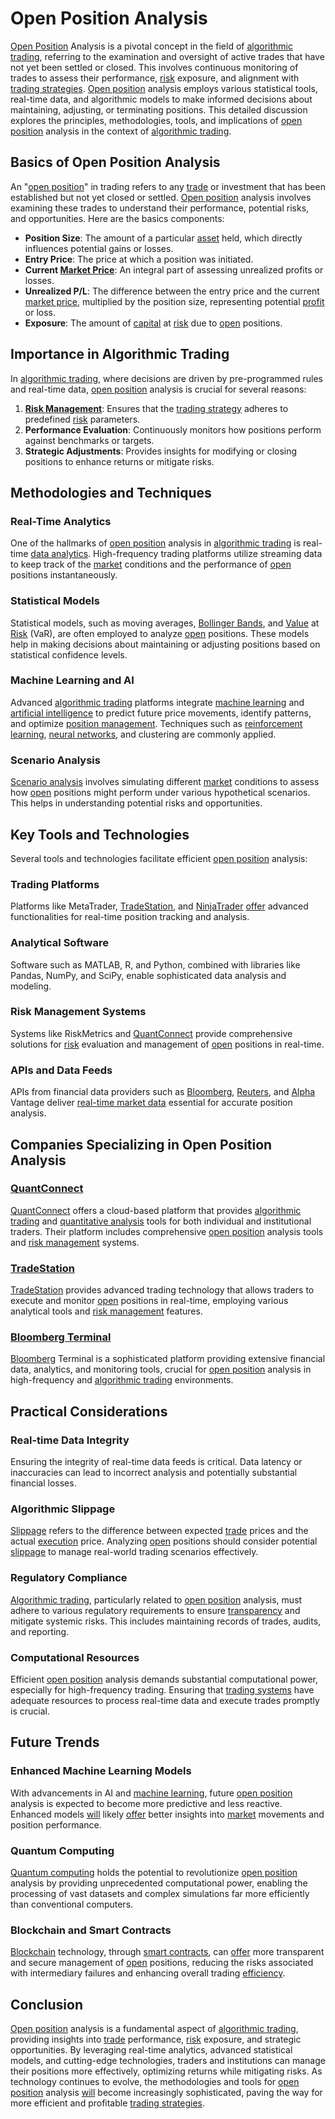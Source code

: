 # Open Position Analysis

[Open Position](../o/open_position.md) Analysis is a pivotal concept in the field of [algorithmic trading](../a/algorithmic_trading.md), referring to the examination and oversight of active trades that have not yet been settled or closed. This involves continuous monitoring of trades to assess their performance, [risk](../r/risk.md) exposure, and alignment with [trading strategies](../t/trading_strategies.md). [Open position](../o/open_position.md) analysis employs various statistical tools, real-time data, and algorithmic models to make informed decisions about maintaining, adjusting, or terminating positions. This detailed discussion explores the principles, methodologies, tools, and implications of [open position](../o/open_position.md) analysis in the context of [algorithmic trading](../a/algorithmic_trading.md).

## Basics of Open Position Analysis

An "[open position](../o/open_position.md)" in trading refers to any [trade](../t/trade.md) or investment that has been established but not yet closed or settled. [Open position](../o/open_position.md) analysis involves examining these trades to understand their performance, potential risks, and opportunities. Here are the basics components:

- **Position Size**: The amount of a particular [asset](../a/asset.md) held, which directly influences potential gains or losses.
- **Entry Price**: The price at which a position was initiated.
- **Current [Market Price](../m/market_price.md)**: An integral part of assessing unrealized profits or losses.
- **Unrealized P/L**: The difference between the entry price and the current [market price](../m/market_price.md), multiplied by the position size, representing potential [profit](../p/profit.md) or loss.
- **Exposure**: The amount of [capital](../c/capital.md) at [risk](../r/risk.md) due to [open](../o/open.md) positions.

## Importance in Algorithmic Trading

In [algorithmic trading](../a/algorithmic_trading.md), where decisions are driven by pre-programmed rules and real-time data, [open position](../o/open_position.md) analysis is crucial for several reasons:

1. **[Risk Management](../r/risk_management.md)**: Ensures that the [trading strategy](../t/trading_strategy.md) adheres to predefined [risk](../r/risk.md) parameters.
2. **Performance Evaluation**: Continuously monitors how positions perform against benchmarks or targets.
3. **Strategic Adjustments**: Provides insights for modifying or closing positions to enhance returns or mitigate risks.

## Methodologies and Techniques

### Real-Time Analytics

One of the hallmarks of [open position](../o/open_position.md) analysis in [algorithmic trading](../a/algorithmic_trading.md) is real-time [data analytics](../d/data_analytics.md). High-frequency trading platforms utilize streaming data to keep track of the [market](../m/market.md) conditions and the performance of [open](../o/open.md) positions instantaneously.

### Statistical Models

Statistical models, such as moving averages, [Bollinger Bands](../b/bollinger_bands.md), and [Value](../v/value.md) at [Risk](../r/risk.md) (VaR), are often employed to analyze [open](../o/open.md) positions. These models help in making decisions about maintaining or adjusting positions based on statistical confidence levels.

### Machine Learning and AI

Advanced [algorithmic trading](../a/algorithmic_trading.md) platforms integrate [machine learning](../m/machine_learning.md) and [artificial intelligence](../a/artificial_intelligence_in_trading.md) to predict future price movements, identify patterns, and optimize [position management](../p/position_management.md). Techniques such as [reinforcement learning](../r/reinforcement_learning.md), [neural networks](../n/neural_networks_in_trading.md), and clustering are commonly applied.

### Scenario Analysis

[Scenario analysis](../s/scenario_analysis.md) involves simulating different [market](../m/market.md) conditions to assess how [open](../o/open.md) positions might perform under various hypothetical scenarios. This helps in understanding potential risks and opportunities.

## Key Tools and Technologies

Several tools and technologies facilitate efficient [open position](../o/open_position.md) analysis:

### Trading Platforms

Platforms like MetaTrader, [TradeStation](../t/tradestation.md), and [NinjaTrader](../n/ninjatrader.md) [offer](../o/offer.md) advanced functionalities for real-time position tracking and analysis.

### Analytical Software

Software such as MATLAB, R, and Python, combined with libraries like Pandas, NumPy, and SciPy, enable sophisticated data analysis and modeling.

### Risk Management Systems

Systems like RiskMetrics and [QuantConnect](../q/quantconnect.md) provide comprehensive solutions for [risk](../r/risk.md) evaluation and management of [open](../o/open.md) positions in real-time.

### APIs and Data Feeds

APIs from financial data providers such as [Bloomberg](../b/bloomberg.md), [Reuters](../r/reuters.md), and [Alpha](../a/alpha.md) Vantage deliver [real-time market data](../r/real-time_market_data.md) essential for accurate position analysis.

## Companies Specializing in Open Position Analysis

### [QuantConnect](https://www.quantconnect.com/)

[QuantConnect](../q/quantconnect.md) offers a cloud-based platform that provides [algorithmic trading](../a/algorithmic_trading.md) and [quantitative analysis](../q/quantitative_analysis.md) tools for both individual and institutional traders. Their platform includes comprehensive [open position](../o/open_position.md) analysis tools and [risk management](../r/risk_management.md) systems.

### [TradeStation](https://www.tradestation.com/)

[TradeStation](../t/tradestation.md) provides advanced trading technology that allows traders to execute and monitor [open](../o/open.md) positions in real-time, employing various analytical tools and [risk management](../r/risk_management.md) features.

### [Bloomberg Terminal](https://www.bloomberg.com/professional/solution/bloomberg-terminal/)

[Bloomberg](../b/bloomberg.md) Terminal is a sophisticated platform providing extensive financial data, analytics, and monitoring tools, crucial for [open position](../o/open_position.md) analysis in high-frequency and [algorithmic trading](../a/algorithmic_trading.md) environments.

## Practical Considerations

### Real-time Data Integrity

Ensuring the integrity of real-time data feeds is critical. Data latency or inaccuracies can lead to incorrect analysis and potentially substantial financial losses.

### Algorithmic Slippage

[Slippage](../s/slippage.md) refers to the difference between expected [trade](../t/trade.md) prices and the actual [execution](../e/execution.md) price. Analyzing [open](../o/open.md) positions should consider potential [slippage](../s/slippage.md) to manage real-world trading scenarios effectively.

### Regulatory Compliance

[Algorithmic trading](../a/algorithmic_trading.md), particularly related to [open position](../o/open_position.md) analysis, must adhere to various regulatory requirements to ensure [transparency](../t/transparency.md) and mitigate systemic risks. This includes maintaining records of trades, audits, and reporting.

### Computational Resources

Efficient [open position](../o/open_position.md) analysis demands substantial computational power, especially for high-frequency trading. Ensuring that [trading systems](../t/trading_systems.md) have adequate resources to process real-time data and execute trades promptly is crucial.

## Future Trends

### Enhanced Machine Learning Models

With advancements in AI and [machine learning](../m/machine_learning.md), future [open position](../o/open_position.md) analysis is expected to become more predictive and less reactive. Enhanced models [will](../w/will.md) likely [offer](../o/offer.md) better insights into [market](../m/market.md) movements and position performance.

### Quantum Computing

[Quantum computing](../q/quantum_computing_in_trading.md) holds the potential to revolutionize [open position](../o/open_position.md) analysis by providing unprecedented computational power, enabling the processing of vast datasets and complex simulations far more efficiently than conventional computers.

### Blockchain and Smart Contracts

[Blockchain](../b/blockchain_in_trading.md) technology, through [smart contracts](../s/smart_contracts_in_trading.md), can [offer](../o/offer.md) more transparent and secure management of [open](../o/open.md) positions, reducing the risks associated with intermediary failures and enhancing overall trading [efficiency](../e/efficiency.md).

## Conclusion

[Open position](../o/open_position.md) analysis is a fundamental aspect of [algorithmic trading](../a/algorithmic_trading.md), providing insights into [trade](../t/trade.md) performance, [risk](../r/risk.md) exposure, and strategic opportunities. By leveraging real-time analytics, advanced statistical models, and cutting-edge technologies, traders and institutions can manage their positions more effectively, optimizing returns while mitigating risks. As technology continues to evolve, the methodologies and tools for [open position](../o/open_position.md) analysis [will](../w/will.md) become increasingly sophisticated, paving the way for more efficient and profitable [trading strategies](../t/trading_strategies.md).
